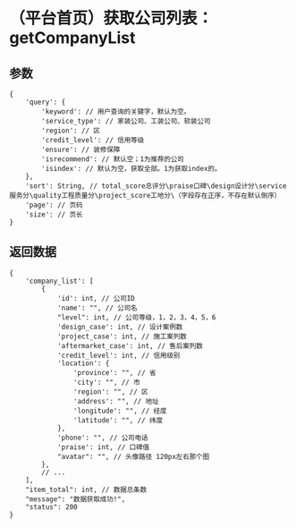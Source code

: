 # （平台首页）获取公司列表：getCompanyList

## 参数

    {
        'query': {
            'keyword': // 用户查询的关键字，默认为空。
            'service_type': // 家装公司、工装公司、软装公司
            'region': // 区
            'credit_level': // 信用等级
            'ensure': // 装修保障
            'isrecommend': // 默认空；1为推荐的公司
            'isindex': // 默认为空，获取全部。1为获取index的。
        },
        'sort': String, // total_score总评分\praise口碑\design设计分\service服务分\quality工程质量分\project_score工地分\（字段存在正序，不存在默认倒序）
        'page': // 页码
        'size': // 页长
    }

## 返回数据

    {
        'company_list': [
            {
                'id': int, // 公司ID
                'name': "", // 公司名
                "level": int, // 公司等级，1，2，3，4，5，6
                'design_case': int, // 设计案例数
                'project_case': int, // 施工案列数
                'aftermarket_case': int, // 售后案列数
                'credit_level': int, // 信用级别
                'location': {
                    'province': "", // 省
                    'city': "", // 市
                    'region': "", // 区
                    'address': "", // 地址
                    'longitude': "", // 经度
                    'latitude': "", // 纬度
                },
                'phone': "", // 公司电话
                'praise': int, // 口碑值
                "avatar": "", // 头像路径 120px左右那个图
            },
            // ...
        ],
        "item_total": int, // 数据总条数
        "message": "数据获取成功!",
        "status": 200
    }
